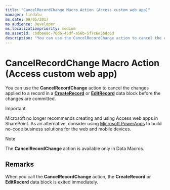 ```yaml
---
title: "CancelRecordChange Macro Action (Access custom web app)"  
manager: lindalu
ms.date: 09/05/2017
ms.audience: Developer  
ms.localizationpriority: medium
ms.assetid: cbdbee8c-70d6-45df-a56b-5f7c6e5bdc6d
description: "You can use the CancelRecordChange action to cancel the changes applied to a record in a CreateRecord or EditRecord data block before the changes are committed."
---
```


# CancelRecordChange Macro Action (Access custom web app)

You can use the **CancelRecordChange** action to cancel the changes applied to a record in a **[CreateRecord](createrecord-data-block-access-custom-web-app.md)** or **[EditRecord](editrecord-data-block-access-custom-web-app.md)** data block before the changes are committed.
  
> [!IMPORTANT]
> Microsoft no longer recommends creating and using Access web apps in SharePoint. As an alternative, consider using [Microsoft PowerApps](https://powerapps.microsoft.com/) to build no-code business solutions for the web and mobile devices.
  
> [!NOTE]
> The **CancelRecordChange** action is available only in Data Macros.
  
## Remarks

When you call the **CancelRecordChange** action, the **CreateRecord** or **EditRecord** data block is exited immediately.
  
